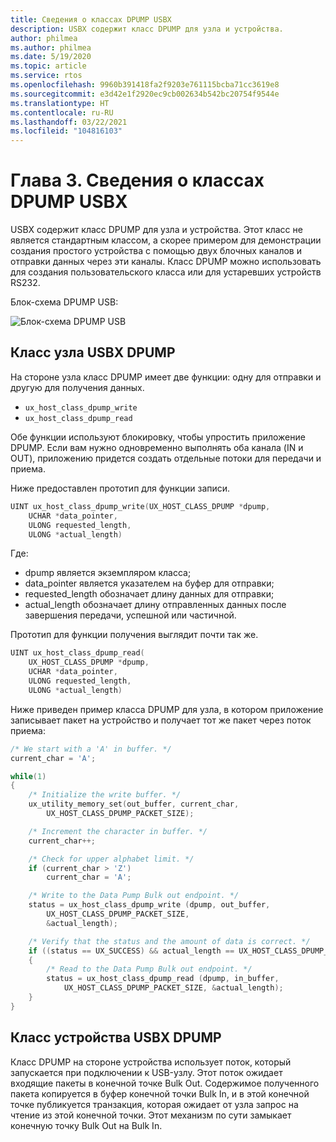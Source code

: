 ```yaml
---
title: Сведения о классах DPUMP USBX
description: USBX содержит класс DPUMP для узла и устройства.
author: philmea
ms.author: philmea
ms.date: 5/19/2020
ms.topic: article
ms.service: rtos
ms.openlocfilehash: 9960b391418fa2f9203e761115bcba71cc3619e8
ms.sourcegitcommit: e3d42e1f2920ec9cb002634b542bc20754f9544e
ms.translationtype: HT
ms.contentlocale: ru-RU
ms.lasthandoff: 03/22/2021
ms.locfileid: "104816103"
---
```

# <a name="chapter-3-usbx-dpump-class-considerations"></a>Глава 3. Сведения о классах DPUMP USBX

USBX содержит класс DPUMP для узла и устройства. Этот класс не является стандартным классом, а скорее примером для демонстрации создания простого устройства с помощью двух блочных каналов и отправки данных через эти каналы. Класс DPUMP можно использовать для создания пользовательского класса или для устаревших устройств RS232.

Блок-схема DPUMP USB:

![Блок-схема DPUMP USB](./media/usbx-host-stack-supplemental/usb-dpump-flow-chart.png)

## <a name="usbx-dpump-host-class"></a>Класс узла USBX DPUMP

На стороне узла класс DPUMP имеет две функции: одну для отправки и другую для получения данных.

- `ux_host_class_dpump_write`
- `ux_host_class_dpump_read`

Обе функции используют блокировку, чтобы упростить приложение DPUMP. Если вам нужно одновременно выполнять оба канала (IN и OUT), приложению придется создать отдельные потоки для передачи и приема.

Ниже предоставлен прототип для функции записи.

```C
UINT ux_host_class_dpump_write(UX_HOST_CLASS_DPUMP *dpump,
    UCHAR *data_pointer,
    ULONG requested_length,  
    ULONG *actual_length)
```

Где:

- dpump является экземпляром класса;
- data_pointer является указателем на буфер для отправки;
- requested_length обозначает длину данных для отправки;
- actual_length обозначает длину отправленных данных после завершения передачи, успешной или частичной.

Прототип для функции получения выглядит почти так же.

```C
UINT ux_host_class_dpump_read(
    UX_HOST_CLASS_DPUMP *dpump,
    UCHAR *data_pointer,
    ULONG requested_length,
    ULONG *actual_length)
```

Ниже приведен пример класса DPUMP для узла, в котором приложение записывает пакет на устройство и получает тот же пакет через поток приема:

```C
/* We start with a 'A' in buffer. */
current_char = 'A';

while(1)
{
    /* Initialize the write buffer. */
    ux_utility_memory_set(out_buffer, current_char,
        UX_HOST_CLASS_DPUMP_PACKET_SIZE);

    /* Increment the character in buffer. */
    current_char++;

    /* Check for upper alphabet limit. */
    if (current_char > 'Z')
        current_char = 'A';

    /* Write to the Data Pump Bulk out endpoint. */
    status = ux_host_class_dpump_write (dpump, out_buffer,
        UX_HOST_CLASS_DPUMP_PACKET_SIZE,
        &actual_length);

    /* Verify that the status and the amount of data is correct. */
    if ((status == UX_SUCCESS) && actual_length == UX_HOST_CLASS_DPUMP_PACKET_SIZE)
    {
        /* Read to the Data Pump Bulk out endpoint. */
        status = ux_host_class_dpump_read (dpump, in_buffer,
            UX_HOST_CLASS_DPUMP_PACKET_SIZE, &actual_length);
    }
}
```

## <a name="usbx-dpump-device-class"></a>Класс устройства USBX DPUMP

Класс DPUMP на стороне устройства использует поток, который запускается при подключении к USB-узлу. Этот поток ожидает входящие пакеты в конечной точке Bulk Out. Содержимое полученного пакета копируется в буфер конечной точки Bulk In, и в этой конечной точке публикуется транзакция, которая ожидает от узла запрос на чтение из этой конечной точки. Этот механизм по сути замыкает конечную точку Bulk Out на Bulk In.
